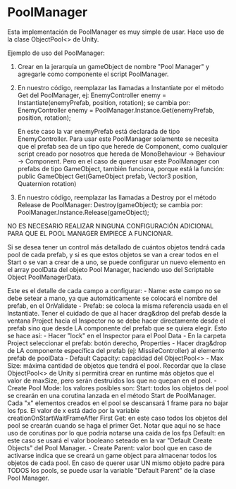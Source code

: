 # PoolManager
Esta implementación de PoolManager es muy simple de usar.
Hace uso de la clase ObjectPool<> de Unity.
 
Ejemplo de uso del PoolManager:
 
 1. Crear en la jerarquía un gameObject de nombre "Pool Manager" y agregarle como componente el script PoolManager.
 
 2. En nuestro código, reemplazar las llamadas a Instantiate por el método Get del PoolManager, ej: 
      EnemyController enemy = Instantiate(enemyPrefab, position, rotation);
    se cambia por:
      EnemyController enemy = PoolManager.Instance.Get(enemyPrefab, position, rotation);
     
    En este caso la var enemyPrefab está declarada de tipo EnemyController. 
    Para usar este PoolManager solamente se necesita que el prefab sea de un tipo que herede de Component, 
    como cualquier script creado por nosotros que hereda de MonoBehaviour -> Behaviour -> Component.
    Pero en el caso de querer usar este PoolManager con prefabs de tipo GameObject, también funciona,
    porque está la función:
          public GameObject Get(GameObject prefab, Vector3 position, Quaternion rotation)

 3. En nuestro código, reemplazar las llamadas a Destroy por el método Release de PoolManager:
     Destroy(gameObject);
    se cambia por:
     PoolManager.Instance.Release(gameObject);
     
NO ES NECESARIO REALIZAR NINGUNA CONFIGURACIÓN ADICIONAL PARA QUE EL POOL MANAGER EMPIECE A FUNCIONAR.
 
 Si se desea tener un control más detallado de cuántos objetos tendrá cada pool de cada prefab,
 y si es que estos objetos se van a crear todos en el Start o se van a crear de a uno, se puede configurar 
 un nuevo elemento en el array poolData del objeto Pool Manager, haciendo uso del Scriptable Object PoolManagerData.
 
 Este es el detalle de cada campo a configurar:
    - Name: este campo no se debe setear a mano, ya que automáticamente se colocará el nombre del prefab, en el OnValidate
    - Prefab: se coloca la misma referencia usada en el Instantiate.
              Tener el cuidado de que al hacer drag&drop del prefab desde la ventana Project hacia el Inspector
              no se debe hacer directamente desde el prefab sino que desde LA componente del prefab que se quiera elegir.
              Esto se hace así:
              - Hacer "lock" en el Inspector para el Pool Data
              - En la carpeta Project seleccionar el prefab: botón derecho, Properties
              - Hacer drag&drop de LA componente específica del prefab (ej: MissileController) al elemento prefab de poolData
    - Default Capacity: capacidad del ObjectPool<>
    - Max Size: máxima cantidad de objetos que tendrá el pool. 
                Recordar que la clase ObjectPool<> de Unity sí permitirá crear en runtime más objetos que el valor de
                maxSize, pero serán destruidos los que no quepan en el pool.
    - Create Pool Mode: los valores posibles son:
        Start: todos los objetos del pool se crearán en una corutina lanzada en el método Start de PoolManager.
               Cada "x" elementos creados en el pool se descansará 1 frame para no bajar los fps.
               El valor de x está dado por la variable creationOnStartWaitFrameAfter
        First Get: en este caso todos los objetos del pool se crearán cuando se haga el primer Get.
                   Notar que aquí no se hace uso de corutinas por lo que podría notarse una caída de los fps
        Default: en este caso se usará el valor booleano seteado en la var "Default Create Objects" del Pool Manager.
    - Create Parent: valor bool que en caso de activarse indica que se creará un game object para almacenar todos los objetos de cada pool.
                     En caso de querer usar UN mismo objeto padre para TODOS los pools, se puede usar la variable "Default Parent" de la clase Pool Manager.
					 
